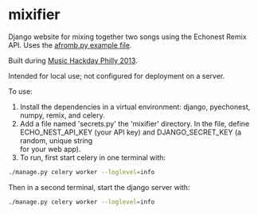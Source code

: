 mixifier
========

Django website for mixing together two songs using the Echonest Remix API.
Uses the [afromb.py example file](https://github.com/echonest/remix/blob/master/examples/afromb/afromb.py "afromb").

Built during [Music Hackday Philly 2013](https://www.hackerleague.org/hackathons/music-hack-day-philly-2013/hacks/mixifier).

Intended for local use; not configured for deployment on a server.

To use:  
1. Install the dependencies in a virtual environment:  django, pyechonest,  
   numpy, remix, and celery.  
2. Add a file named 'secrets.py' the 'mixifier' directory.  In the file, define  
   ECHO_NEST_API_KEY (your API key) and DJANGO_SECRET_KEY (a random, unique string  
   for your web app).  
3.  To run, first start celery in one terminal with:
```bash
./manage.py celery worker --loglevel=info
```
Then in a second terminal, start the django server with:
```bash
./manage.py celery worker --loglevel=info
```

